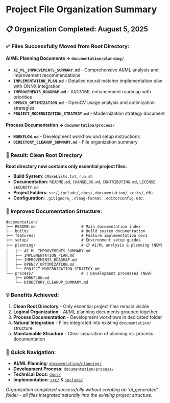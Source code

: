 # Project File Organization Summary

## 📋 Organization Completed: August 5, 2025

### ✅ **Files Successfully Moved from Root Directory:**

#### **AI/ML Planning Documents → `documentation/planning/`**

- **`AI_ML_IMPROVEMENTS_SUMMARY.md`** - Comprehensive AI/ML analysis and improvement recommendations
- **`IMPLEMENTATION_PLAN.md`** - Detailed neural matcher implementation plan with ONNX integration
- **`IMPROVEMENTS_ROADMAP.md`** - AI/CV/ML enhancement roadmap with priorities
- **`OPENCV_OPTIMIZATION.md`** - OpenCV usage analysis and optimization strategies
- **`PROJECT_MODERNIZATION_STRATEGY.md`** - Modernization strategy document

#### **Process Documentation → `documentation/process/`**

- **`WORKFLOW.md`** - Development workflow and setup instructions
- **`DIRECTORY_CLEANUP_SUMMARY.md`** - File organization summary

### 🎯 **Result: Clean Root Directory**

**Root directory now contains only essential project files:**

- **Build System**: `CMakeLists.txt`, `run.sh`
- **Documentation**: `README.md`, `CHANGELOG.md`, `CONTRIBUTING.md`, `LICENSE`, `SECURITY.md`
- **Project Folders**: `src/`, `include/`, `docs/`, `documentation/`, `tests/`, etc.
- **Configuration**: `.gitignore`, `.clang-format`, `.editorconfig`, etc.

### 📁 **Improved Documentation Structure:**

```
documentation/
├── README.md                    # Main documentation index
├── build/                       # Build system documentation
├── features/                    # Feature implementation docs
├── setup/                       # Environment setup guides
├── planning/                    # 📋 AI/ML analysis & planning (NEW)
│   ├── AI_ML_IMPROVEMENTS_SUMMARY.md
│   ├── IMPLEMENTATION_PLAN.md
│   ├── IMPROVEMENTS_ROADMAP.md
│   ├── OPENCV_OPTIMIZATION.md
│   └── PROJECT_MODERNIZATION_STRATEGY.md
└── process/                     # 🔄 Development processes (NEW)
    ├── WORKFLOW.md
    └── DIRECTORY_CLEANUP_SUMMARY.md
```

### 💡 **Benefits Achieved:**

1. **Clean Root Directory** - Only essential project files remain visible
2. **Logical Organization** - AI/ML planning documents grouped together
3. **Process Documentation** - Development workflows in dedicated folder
4. **Natural Integration** - Files integrated into existing `documentation/` structure
5. **Maintainable Structure** - Clear separation of planning vs. process documentation

### 📍 **Quick Navigation:**

- **AI/ML Planning**: [`documentation/planning/`](documentation/planning/)
- **Development Process**: [`documentation/process/`](documentation/process/)
- **Technical Docs**: [`docs/`](docs/)
- **Implementation**: [`src/`](src/) & [`include/`](include/)

*Organization completed successfully without creating an 'ai_generated' folder - all files integrated naturally into the existing project structure.*

